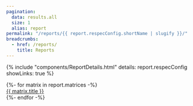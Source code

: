 ```yaml
---
pagination:
  data: results.all
  size: 1
  alias: report
permalink: "/reports/{{ report.respecConfig.shortName | slugify }}/"
breadcrumbs:
  - href: /reports/
    title: Reports
---
```


{% include "components/ReportDetails.html"
    details: report.respecConfig
    showLinks: true %}

<div class="ui bulleted list">
{%- for matrix in report.matrices -%}
  <div class="item">
    <a href="suites/{{ matrix.title | slugify }}">{{ matrix.title }}</a>
  </div>
{%- endfor -%}
</div>
